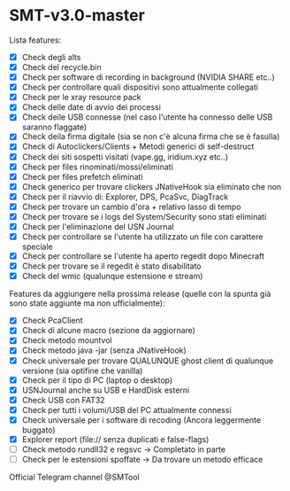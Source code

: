 # SMT-v3.0-master
Lista features:

- [X] Check degli alts
- [X] Check del recycle.bin
- [X] Check per software di recording in background (NVIDIA SHARE etc..)
- [X] Check per controllare quali dispositivi sono attualmente collegati
- [X] Check per le xray resource pack
- [X] Check delle date di avvio dei processi
- [X] Check deile USB connesse (nel caso l'utente ha connesso delle USB saranno flaggate)
- [X] Check deila firma digitale (sia se non c'è alcuna firma che se è fasulla)
- [X] Check di Autoclickers/Clients + Metodi generici di self-destruct
- [X] Check dei siti sospetti visitati (vape.gg, iridium.xyz etc..)
- [X] Check per files rinominati/mossi/eliminati
- [X] Check per files prefetch eliminati
- [X] Check generico per trovare clickers JNativeHook sia eliminato che non
- [X] Check per il riavvio di: Explorer, DPS, PcaSvc, DiagTrack
- [X] Check per trovare un cambio d'ora + relativo lasso di tempo
- [X] Check per trovare se i logs del System/Security sono stati eliminati
- [X] Check per l'eliminazione del USN Journal
- [X] Check per controllare se l'utente ha utilizzato un file con carattere speciale
- [X] Check per controllare se l'utente ha aperto regedit dopo Minecraft
- [X] Check per trovare se il regedit è stato disabilitato
- [X] Check del wmic (qualunque estensione e stream)

Features da aggiungere nella prossima release (quelle con la spunta già sono state aggiunte ma non ufficialmente):

- [X] Check PcaClient
- [X] Check di alcune macro (sezione da aggiornare)
- [X] Check metodo mountvol
- [X] Check metodo java -jar (senza JNativeHook)
- [X] Check universale per trovare QUALUNQUE ghost client di qualunque versione (sia optifine che vanilla)
- [X] Check per il tipo di PC (laptop o desktop)
- [X] USNJournal anche su USB e HardDisk esterni
- [X] Check USB con FAT32
- [X] Check per tutti i volumi/USB del PC attualmente connessi
- [X] Check universale per i software di recoding (Ancora leggermente buggato)
- [X] Explorer report (file:// senza duplicati e false-flags)
- [ ] Check metodo rundll32 e regsvc -> Completato in parte
- [ ] Check per le estensioni spoffate -> Da trovare un metodo efficace

Official Telegram channel @SMTool
